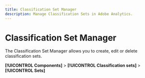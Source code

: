 ```yaml
---
title: Classification Set Manager
description: Manage Classification Sets in Adobe Analytics.
---
```


# Classification Set Manager

The Classification Set Manager allows you to create, edit or delete classification sets.

**[!UICONTROL Components]** > **[!UICONTROL Classification sets]** > **[!UICONTROL Sets]**
